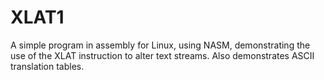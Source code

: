 # XLAT1
A simple program in assembly for Linux, using NASM, demonstrating the use of the XLAT instruction to alter text streams.  Also demonstrates ASCII translation tables.
